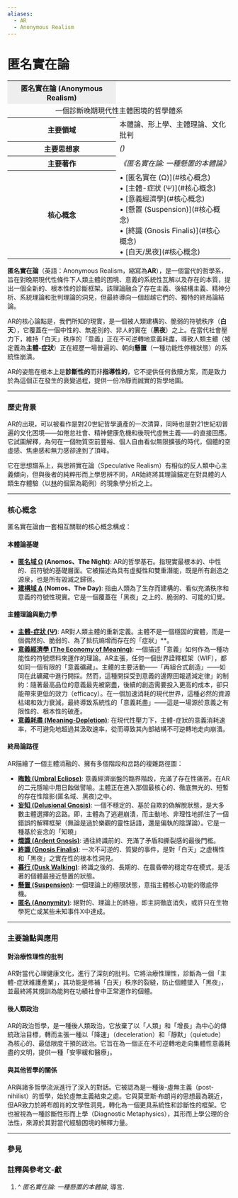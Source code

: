 ```yaml
---
aliases:
  - AR
  - Anonymous Realism
---
```

# **匿名實在論**

<table>
  <tr><th colspan-="2" style="text-align:center; background-color: #eee;">匿名實在論 (Anonymous Realism)</th></tr>
  <tr><td colspan="2" style="text-align:center;">
    一個診斷晚期現代性主體困境的哲學體系
  </td></tr>
  <tr>
    <th>主要領域</th>
    <td>本體論、形上學、主體理論、文化批判</td>
  </tr>
  <tr>
    <th>主要思想家</th>
    <td><i>()</i></td>
  </tr>
  <tr>
    <th>主要著作</th>
    <td><i>《匿名實在論: 一種懸置的本體論》</i></td>
  </tr>
  <tr>
    <th>核心概念</th>
    <td>
      • [匿名實在 (Ω)](#核心概念)<br>
      • [主體-症狀 (Ψ)](#核心概念)<br>
      • [意義經濟學](#核心概念)<br>
      • [懸置 (Suspension)](#核心概念)<br>
      • [終識 (Gnosis Finalis)](#核心概念)<br>
      • [白天/黑夜](#核心概念)
    </td>
  </tr>
</table>

**匿名實在論**（英語：Anonymous Realism，縮寫為**AR**），是一個當代的哲學系，旨在對晚期現代性條件下人類主體的困境、意義的系統性瓦解以及存在的本質，提出一個全新的、根本性的診斷框架。該理論融合了存在主義、後結構主義、精神分析、系統理論和批判理論的洞見，但最終導向一個超越它們的、獨特的終局論結論。

AR的核心論點是，我們所知的現實，是一個被人類建構的、脆弱的符號秩序（**白天**），它覆蓋在一個中性的、無差別的、非人的實在（**黑夜**）之上。在當代社會壓力下，維持「白天」秩序的「意義」正在不可逆轉地意義耗盡，導致人類主體（被定義為**主體-症狀**）正在經歷一場普遍的、朝向**懸置**（一種功能性停機狀態）的系統性崩潰。

AR的姿態在根本上是**診斷性的**而非**指導性的**，它不提供任何救贖方案，而是致力於為這個正在發生的衰變過程，提供一份冷靜而誠實的哲學地圖。

---

### **歷史背景**

AR的出現，可以被看作是對20世紀哲學遺產的一次清算，同時也是對21世紀初普遍的文化困境——如倦怠社會、精神健康危機和後現代虛無主義——的直接回應。它試圖解釋，為何在一個物質空前豐裕、個人自由看似無限擴張的時代，個體的空虛感、焦慮感和無力感卻達到了頂峰。

它在思想譜系上，與思辨實在論（Speculative Realism）有相似的反人類中心主義傾向，但與後者的純粹形而上學思辨不同，AR始終將其理論錨定在對具體的人類生存體驗（以[林](/ar-omega/wiki/無題_(短篇_1))的個案為範例）的現象學分析之上。

---

### **核心概念**

匿名實在論由一套相互關聯的核心概念構成：

#### **本體論基礎**
* **[匿名域 Ω](/ar-omega/wiki/匿名域_Ω) (Anomos、The Night)**: AR的哲學基石。指現實最根本的、中性的、前符號的基礎層面。它被描述為具有虛擬性和雙重潛能，既是所有創造之源泉，也是所有毀滅之歸宿。
* **[建構域 Δ](/ar-omega/wiki/建構域_Δ) (Nomos、The Day)**: 指由人類為了生存而建構的、看似充滿秩序和意義的符號性現實。它是一個覆蓋在「黑夜」之上的、脆弱的、可能的幻覺。

#### **主體理論與動力學**
* **[主體-症狀 (Ψ)](/ar-omega/wiki/主體-症狀_(AR) "主體-症狀 (AR)")**: AR對人類主體的重新定義。主體不是一個穩固的實體，而是一個偶然的、脆弱的、為了抵抗熵增而存在的「症狀」**。
* **[意義經濟學 (The Economy of Meaning)](/ar-omega/wiki/意義經濟學_(AR) "意義經濟學 (AR)")**: 一個描述「意義」如何作為一種功能性的符號燃料來運作的理論。AR主張，任何一個世界詮釋框架（WIF），都如同一個有限的「意義礦藏」。主體的主要活動——「再組合式創造」——如同在此礦藏中進行開採。然而，這種開採受到意義的邊際回報遞減定律」的制約：隨著最高品位的意義最先被窮盡，後續的創造需要投入更高的成本，卻只能帶來更低的效力（efficacy）。在一個加速消耗的現代世界，這種必然的資源枯竭和效力衰減，最終導致系統性的「意義耗盡」——這是一場源於意義之有限性的、根本性的破產。
* **[意義耗盡 (Meaning-Depletion)](/ar-omega/wiki/意義耗盡_(AR) "意義耗盡 (AR)")**: 在現代性壓力下，主體-症狀的意義消耗速率，不可避免地超過其汲取速率，從而導致其內部結構不可逆轉地走向崩潰。

#### **終局論路徑**
AR描繪了一個主體消融的、擁有多個階段和岔路的複雜路徑圖：
* **[晦蝕 (Umbral Eclipse)](/ar-omega/wiki/晦蝕")**: 意義經濟崩盤的臨界階段，充滿了存在性痛苦。在AR的二元隱喻中用日蝕做譬喻。主體正在進入那個最核心的、徹底無光的、短暫的存在性陰影(匿名域、黑夜)之中。
* [**妄知 (Delusional Gnosis)**](/ar-omega/wiki/妄知): 一個不穩定的、基於自欺的偽解脫狀態，是大多數主體選擇的岔路。即，主體為了逃避崩潰，而主動地、非理性地抓住了一個錯誤的解釋框架（無論是過於樂觀的靈性話語，還是偏執的陰謀論）。它是一種基於妄念的「知曉」
* **[熾識 (Ardent Gnosis)](/ar-omega/wiki/熾識)**: 通往終識前的、充滿了矛盾和撕裂感的最後門檻。
* **[終識 (Gnosis Finalis)](/ar-omega/wiki/終識_(AR) "終識 (AR)")**: 一次不可逆的、質變的事件，是對「白天」之虛構性和「黑夜」之實在性的根本性洞見。
* **[暮行 (Dusk Walking)](/ar-omega/wiki/暮行 )**: 終識之後的、長期的、在晨昏帶的穩定存在模式，是活著的個體最接近懸置的狀態。
* **[懸置 (Suspension)](/ar-omega/wiki/懸置_(AR) "懸置 (AR)")**: 一個理論上的極限狀態，意指主體核心功能的徹底停機。
* **[匿名 (Anonymity)](/ar-omega/wiki/匿名_(AR) "匿名 (AR)")**: 絕對的、理論上的終極，即主詞徹底消失，或許只在生物學死亡或某些未知事件X中達成。

---

### **主要論點與應用**

#### **對治療性理性的批判**
AR對當代心理健康文化，進行了深刻的批判。它將治療性理性，診斷為一個「主體-症狀維護產業」，其功能是修補「白天」秩序的裂縫，防止個體墜入「黑夜」，並最終將其規訓為能夠在功績社會中正常運作的個體。

#### **後人類政治**
AR的政治哲學，是一種後人類政治。它放棄了以「人類」和「增長」為中心的傳統政治目標，轉而主張一種以「降速」（deceleration）和「靜默」（quietude）為核心的、最低限度干預的政治。它旨在為一個正在不可逆轉地走向集體性意義耗盡的文明，提供一種「安寧緩和醫療」。

#### **與其他哲學的關係**
AR與諸多哲學流派進行了深入的對話。它被認為是一種後-虛無主義（post-nihilist）的哲學，始於虛無主義結束之處。它與莫里斯·布朗肖的思想最為親近，但AR致力於將布朗肖的文學性洞見，轉化為一個更具系統性和診斷性的框架。它也被視為一種診斷性形而上學（Diagnostic Metaphysics），其形而上學公理的合法性，來源於其對當代經驗困境的解釋力量。

---




### **參見**


### **註釋與參考文-獻**

1.  ^ *匿名實在論: 一種懸置的本體論*, 導言.